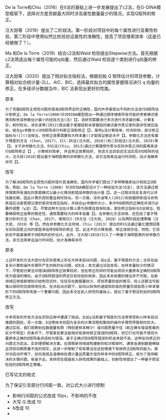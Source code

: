 De la Torre和Chiu（2016）在δ法的基础上进一步发展提出了ς2法，在G-DINA模型框架下，选择对方差贡献最大同时涉及属性数量最少的情况，实现Q矩阵的修正。

汪大勋等（2019）提出了二阶段法。第一阶段对项目中的每个属性进行显著性检验，第二阶段中使用似然比检验验证属性的准确性，提高了项目搜索效率（这是已经被做了？）。

Ma 和De la Torre（2019）结合ς2法和Wald 检验提出Stepwise方法。首先根据ς2法筛选出每个属性可能的q向量，然后通过Wald 检验逐个类别进行q向量的修正。

汪大勋等（2020）提出了相对拟合指标法，根据初始 Q 矩阵估计的项目参数，计算相对拟合统计量-2LL、AIC、BIC，选择最优拟合的属性掌握情况进行 q 向量的修正。在多级评分数据当中，BIC 法表现出更好的性能。


原本
```
为了克服Q矩阵主观性问题并提高Q矩阵界定的正确性，国内外学者提出不同的方法进行Q矩阵估计和修正。De la Torre(2008)针对DINA模型提出一种通过顺序搜索所有可能的考察模式使猜测和失误参数估计最小的经验方法(法)【】，该研究需要进行多次迭代寻求最优解，计算复杂，耗时较长。涂东波等(2012)提出基于掌握组和未掌握组的被试者作答记录的差异性效应指标，结合gs参数大小对Q矩阵进行判断正误和修正【】，虽然γ法计算简单，时间较快，部分修正指标与![]()法相当，但修正效果需要较大样本量()才能保证稳定水平【】。参数化方法还有基于残差的方法 (Chen, 2017)、ICC-IR法(汪大勋, 2018))和二阶段法(汪大勋, 2019)等【】。关于非参数化方法，RSS法(Chiu, 2013)通过计算理想作答与实际作答之间的距离来进行Q矩阵修正【】, 计算相对简单, 并且修正效果较好, 但该方法目前还无法实现对Q矩阵的估计。汪大勋(2018)提出基于海明距离的非参数化方法，该方法简单且运行时间短，估计准确率尚可【】。
```
改写
```
为了解决Q矩阵的主观性问题并提升其准确性，国内外学者们提出了多种策略来估计和校正Q矩阵。例如，De la Torre (2008) 针对DINA模型设计了一种经验方法(δ法)，该方法通过顺序探索所有潜在的答题模式以最小化猜测和错误参数的估计值【】。这一过程涉及反复迭代以寻找最优解，因此计算负担较重且耗时较长。另一方面，涂东波等人(2012)则依据熟练组与非熟练组应试者答题记录的差异性效应指标，并结合gs参数的大小，来评判Q矩阵的正确性并进行必要的调整（γ法）【】。尽管这种方法在计算上更为简便且效率较高，某些修正指标与δ法相当，但要确保修正结果的稳定性，通常需要较大的样本容量【】。在参数化方法领域，还包括了基于残差分析的方法（Chen, 2017）、使用ICC-IR方法（汪大勋, 2018）以及两阶段处理策略（汪大勋, 2019）等【】。而在非参数化方法领域，Chiu (2013) 提出的RSS法通过量化理想回答与实际回答之间的差距来指导Q矩阵的修正【】，此法不仅计算简便，修正成效亦佳，然而，它目前尚不能直接用于Q矩阵的初步估计。此外，汪大勋(2018)引入了一种基于海明距离的非参数方法，该方法简单且运行时间短，估计准确率尚可
```

原本
```
上述开发的方法大部分在实际使用上存在大样本启动问题，如γ法，基于残差的方法；也存在由复杂计算和操作步骤所产生的耗时长问题，如δ法；本文通过试验发现，在样本量较少的情况下，尽管部分算法对错误Q矩阵修正效果较好，但在修正的同时可能出现将大量原本正确的Q矩阵改为错误的情形。由于Q矩阵错误的界定仅有较低的频率，因此本末倒置的做法并不可取。在新领域应用或新增知识结构范式时，往往存在数据量较少、项目质量较低的情况，则上述算法可能难以很好的完成修改任务。在冷启动问题下，如何以较快的速度和较高的质量完成低质小样本情形下的Q矩阵修改是一个重要问题，因此本文在前人研究的基础上，提出了基于假设检验的Q矩阵修正方法。
```
改写
```
许多现有的开发方法在实际应用中遭遇了挑战，比如γ法和基于残差的方法常常受到小样本启动难题的困扰。另一方面，δ法等技术则因为复杂的计算流程和繁琐的操作步骤而导致耗时巨大。通过实验，我们观察到在数据量有限（特别是样本稀少）或问题质量不佳（即正确与错误答案的区分不明显）的条件下，尽管某些算法能相对有效地修正错误的Q矩阵，但它们也可能不慎将大量原本正确的Q矩阵条目误标为错误。鉴于正确识别Q矩阵错误的机会本就不高，这种反向修正的问题尤为突出，实非理想解决方案。在探索新领域或构建新的知识框架时，通常会遇到数据稀缺且项目初期质量不高的现实，这进一步限制了现有算法在这些情境下有效修正Q矩阵的能力。面对冷启动环境下，如何高效且准确地处理少量且质量欠佳的样本中的Q矩阵修正，成为了亟待解决的关键问题。有鉴于此，本研究在借鉴前人研究成果的基础上，创新性地提出了一种基于假设检验的Q矩阵修正策略。
```



已写论文的格式

为了保证引言部分行间距一致，对公式大小进行控制
- 影响行间距的公式改成 10px，不影响的不改
- 大写 Q 改成 10
- δ改成 10
- 